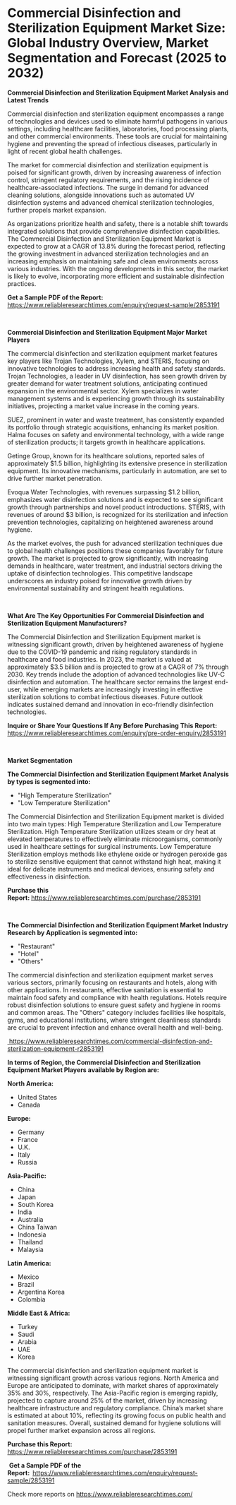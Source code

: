 <p><h1>Commercial Disinfection and Sterilization Equipment Market Size: Global Industry Overview, Market Segmentation and Forecast (2025 to 2032)</h1></p><p><strong>Commercial Disinfection and Sterilization Equipment Market Analysis and Latest Trends</strong></p>
<p><p>Commercial disinfection and sterilization equipment encompasses a range of technologies and devices used to eliminate harmful pathogens in various settings, including healthcare facilities, laboratories, food processing plants, and other commercial environments. These tools are crucial for maintaining hygiene and preventing the spread of infectious diseases, particularly in light of recent global health challenges.</p><p>The market for commercial disinfection and sterilization equipment is poised for significant growth, driven by increasing awareness of infection control, stringent regulatory requirements, and the rising incidence of healthcare-associated infections. The surge in demand for advanced cleaning solutions, alongside innovations such as automated UV disinfection systems and advanced chemical sterilization technologies, further propels market expansion.</p><p>As organizations prioritize health and safety, there is a notable shift towards integrated solutions that provide comprehensive disinfection capabilities. The Commercial Disinfection and Sterilization Equipment Market is expected to grow at a CAGR of 13.8% during the forecast period, reflecting the growing investment in advanced sterilization technologies and an increasing emphasis on maintaining safe and clean environments across various industries. With the ongoing developments in this sector, the market is likely to evolve, incorporating more efficient and sustainable disinfection practices.</p></p>
<p><strong>Get a Sample PDF of the Report:&nbsp;</strong> <a href="https://www.reliableresearchtimes.com/enquiry/request-sample/2853191?utm_campaign=2733&utm_medium=2&utm_source=Github&utm_content=ia&utm_term=11032025&utm_id=commercial-disinfection-and-sterilization-equipment">https://www.reliableresearchtimes.com/enquiry/request-sample/2853191</a></p>
<p>&nbsp;</p>
<p><strong>Commercial Disinfection and Sterilization Equipment Major Market Players</strong></p>
<p><p>The commercial disinfection and sterilization equipment market features key players like Trojan Technologies, Xylem, and STERIS, focusing on innovative technologies to address increasing health and safety standards. Trojan Technologies, a leader in UV disinfection, has seen growth driven by greater demand for water treatment solutions, anticipating continued expansion in the environmental sector. Xylem specializes in water management systems and is experiencing growth through its sustainability initiatives, projecting a market value increase in the coming years.</p><p>SUEZ, prominent in water and waste treatment, has consistently expanded its portfolio through strategic acquisitions, enhancing its market position. Halma focuses on safety and environmental technology, with a wide range of sterilization products; it targets growth in healthcare applications.</p><p>Getinge Group, known for its healthcare solutions, reported sales of approximately $1.5 billion, highlighting its extensive presence in sterilization equipment. Its innovative mechanisms, particularly in automation, are set to drive further market penetration.</p><p>Evoqua Water Technologies, with revenues surpassing $1.2 billion, emphasizes water disinfection solutions and is expected to see significant growth through partnerships and novel product introductions. STERIS, with revenues of around $3 billion, is recognized for its sterilization and infection prevention technologies, capitalizing on heightened awareness around hygiene.</p><p>As the market evolves, the push for advanced sterilization techniques due to global health challenges positions these companies favorably for future growth. The market is projected to grow significantly, with increasing demands in healthcare, water treatment, and industrial sectors driving the uptake of disinfection technologies. This competitive landscape underscores an industry poised for innovative growth driven by environmental sustainability and stringent health regulations.</p></p>
<p>&nbsp;</p>
<p><strong>What Are The Key Opportunities For Commercial Disinfection and Sterilization Equipment Manufacturers?</strong></p>
<p><p>The Commercial Disinfection and Sterilization Equipment market is witnessing significant growth, driven by heightened awareness of hygiene due to the COVID-19 pandemic and rising regulatory standards in healthcare and food industries. In 2023, the market is valued at approximately $3.5 billion and is projected to grow at a CAGR of 7% through 2030. Key trends include the adoption of advanced technologies like UV-C disinfection and automation. The healthcare sector remains the largest end-user, while emerging markets are increasingly investing in effective sterilization solutions to combat infectious diseases. Future outlook indicates sustained demand and innovation in eco-friendly disinfection technologies.</p></p>
<p><strong>Inquire or Share Your Questions If Any Before Purchasing This Report:</strong> <a href="https://www.reliableresearchtimes.com/enquiry/pre-order-enquiry/2853191?utm_campaign=2733&utm_medium=2&utm_source=Github&utm_content=ia&utm_term=11032025&utm_id=commercial-disinfection-and-sterilization-equipment">https://www.reliableresearchtimes.com/enquiry/pre-order-enquiry/2853191</a></p>
<p>&nbsp;</p>
<p><strong>Market Segmentation</strong></p>
<p><strong>The Commercial Disinfection and Sterilization Equipment Market Analysis by types is segmented into:</strong></p>
<p><ul><li>"High Temperature Sterilization"</li><li>"Low Temperature Sterilization"</li></ul></p>
<p><p>The Commercial Disinfection and Sterilization Equipment market is divided into two main types: High Temperature Sterilization and Low Temperature Sterilization. High Temperature Sterilization utilizes steam or dry heat at elevated temperatures to effectively eliminate microorganisms, commonly used in healthcare settings for surgical instruments. Low Temperature Sterilization employs methods like ethylene oxide or hydrogen peroxide gas to sterilize sensitive equipment that cannot withstand high heat, making it ideal for delicate instruments and medical devices, ensuring safety and effectiveness in disinfection.</p></p>
<p><strong>Purchase this Report:&nbsp;</strong><a href="https://www.reliableresearchtimes.com/purchase/2853191?utm_campaign=2733&utm_medium=2&utm_source=Github&utm_content=ia&utm_term=11032025&utm_id=commercial-disinfection-and-sterilization-equipment">https://www.reliableresearchtimes.com/purchase/2853191</a></p>
<p>&nbsp;</p>
<p><strong>The Commercial Disinfection and Sterilization Equipment Market Industry Research by Application is segmented into:</strong></p>
<p><ul><li>"Restaurant"</li><li>"Hotel"</li><li>"Others"</li></ul></p>
<p><p>The commercial disinfection and sterilization equipment market serves various sectors, primarily focusing on restaurants and hotels, along with other applications. In restaurants, effective sanitation is essential to maintain food safety and compliance with health regulations. Hotels require robust disinfection solutions to ensure guest safety and hygiene in rooms and common areas. The "Others" category includes facilities like hospitals, gyms, and educational institutions, where stringent cleanliness standards are crucial to prevent infection and enhance overall health and well-being.</p></p>
<p><a href="https://www.reliableresearchtimes.com/commercial-disinfection-and-sterilization-equipment-r2853191?utm_campaign=2733&utm_medium=2&utm_source=Github&utm_content=ia&utm_term=11032025&utm_id=commercial-disinfection-and-sterilization-equipment">&nbsp;https://www.reliableresearchtimes.com/commercial-disinfection-and-sterilization-equipment-r2853191</a></p>
<p><strong>In terms of Region, the Commercial Disinfection and Sterilization Equipment Market Players available by Region are:</strong></p>
<p>
    <p> <strong> North America: </strong>
        <ul>
            <li>United States</li>
            <li>Canada</li>
        </ul>
        </p> 
    <p> <strong> Europe: </strong>
        <ul>
            <li>Germany</li>
            <li>France</li>
            <li>U.K.</li>
            <li>Italy</li>
            <li>Russia</li>
        </ul>
        </p> 
    <p> <strong> Asia-Pacific: </strong>
        <ul>
            <li>China</li>
            <li>Japan</li>
            <li>South Korea</li>
            <li>India</li>
            <li>Australia</li>
            <li>China Taiwan</li>
            <li>Indonesia</li>
            <li>Thailand</li>
            <li>Malaysia</li>
        </ul>
        </p> 
    <p> <strong> Latin America: </strong>
        <ul>
            <li>Mexico</li>
            <li>Brazil</li>
            <li>Argentina Korea</li>
            <li>Colombia</li>
        </ul>
        </p> 
    <p> <strong> Middle East & Africa: </strong>
        <ul>
            <li>Turkey</li>
            <li>Saudi</li>
            <li>Arabia</li>
            <li>UAE</li>
            <li>Korea</li>
        </ul>
    </p>
    </p>
<p><p>The commercial disinfection and sterilization equipment market is witnessing significant growth across various regions. North America and Europe are anticipated to dominate, with market shares of approximately 35% and 30%, respectively. The Asia-Pacific region is emerging rapidly, projected to capture around 25% of the market, driven by increasing healthcare infrastructure and regulatory compliance. China’s market share is estimated at about 10%, reflecting its growing focus on public health and sanitation measures. Overall, sustained demand for hygiene solutions will propel further market expansion across all regions.</p></p>
<p><strong>Purchase this Report: </strong><a href="https://www.reliableresearchtimes.com/purchase/2853191?utm_campaign=2733&utm_medium=2&utm_source=Github&utm_content=ia&utm_term=11032025&utm_id=commercial-disinfection-and-sterilization-equipment">https://www.reliableresearchtimes.com/purchase/2853191</a></p>
<p>&nbsp;<strong>Get a Sample PDF of the Report:&nbsp;&nbsp;</strong><a href="https://www.reliableresearchtimes.com/enquiry/request-sample/2853191?utm_campaign=2733&utm_medium=2&utm_source=Github&utm_content=ia&utm_term=11032025&utm_id=commercial-disinfection-and-sterilization-equipment">https://www.reliableresearchtimes.com/enquiry/request-sample/2853191</a></p>
<p><strong></strong></p>
<p>Check more reports on <a href="https://www.reliableresearchtimes.com/?utm_campaign=2733&utm_medium=2&utm_source=Github&utm_content=ia&utm_term=11032025&utm_id=commercial-disinfection-and-sterilization-equipment">https://www.reliableresearchtimes.com/</a></p>
